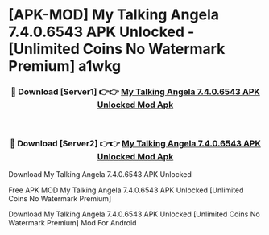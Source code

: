# [APK-MOD] My Talking Angela 7.4.0.6543 APK Unlocked - [Unlimited Coins No Watermark Premium] a1wkg



<div align="center">
<h3>🔴 Download [Server1] 👉👉 <a href="https://momento.my/?title=My_Talking_Angela_7.4.0.6543_APK_Unlocked">My Talking Angela 7.4.0.6543 APK Unlocked Mod Apk</a></h3><br>

<h3>🔴 Download [Server2] 👉👉 <a href="https://momento.my/?title=My_Talking_Angela_7.4.0.6543_APK_Unlocked">My Talking Angela 7.4.0.6543 APK Unlocked Mod Apk</a></h3>
</div>



Download My Talking Angela 7.4.0.6543 APK Unlocked 

Free APK MOD My Talking Angela 7.4.0.6543 APK Unlocked [Unlimited Coins No Watermark Premium]

Download My Talking Angela 7.4.0.6543 APK Unlocked [Unlimited Coins No Watermark Premium] Mod For Android
